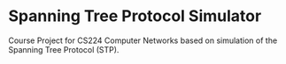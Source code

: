 # Spanning Tree Protocol Simulator

Course Project for CS224 Computer Networks based on simulation of the Spanning Tree Protocol (STP).
